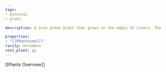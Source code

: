 ```yaml
---
tags:
- material
- plant

description: A pale green plant that grows on the edges of rivers. The leaves are rough in texture and have tiny horns all along their edges. Can give the sensation of drowning if ingested.

properties:
- "[[Phantasmal]]"
rarity: Uncommon
cost_plant: gp
---
```

[[Plants Overview]]